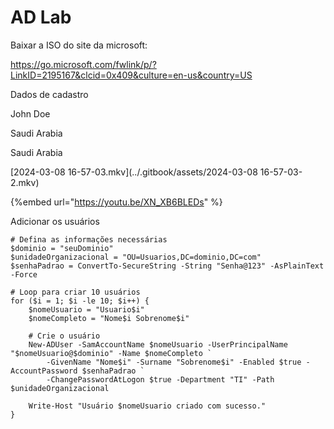 AD Lab
========================


Baixar a ISO do site da microsoft:

<https://go.microsoft.com/fwlink/p/?LinkID=2195167&clcid=0x409&culture=en-us&country=US>

Dados de cadastro

John
Doe

Saudi Arabia

Saudi Arabia 

[2024-03-08 16-57-03.mkv](../.gitbook/assets/2024-03-08 16-57-03-2.mkv)

{%embed url="https://youtu.be/XN_XB6BLEDs" %}

Adicionar os usuários

```
# Defina as informações necessárias
$dominio = "seuDominio"
$unidadeOrganizacional = "OU=Usuarios,DC=dominio,DC=com"
$senhaPadrao = ConvertTo-SecureString -String "Senha@123" -AsPlainText -Force

# Loop para criar 10 usuários
for ($i = 1; $i -le 10; $i++) {
    $nomeUsuario = "Usuario$i"
    $nomeCompleto = "Nome$i Sobrenome$i"

    # Crie o usuário
    New-ADUser -SamAccountName $nomeUsuario -UserPrincipalName "$nomeUsuario@$dominio" -Name $nomeCompleto `
        -GivenName "Nome$i" -Surname "Sobrenome$i" -Enabled $true -AccountPassword $senhaPadrao `
        -ChangePasswordAtLogon $true -Department "TI" -Path $unidadeOrganizacional

    Write-Host "Usuário $nomeUsuario criado com sucesso."
}

```
